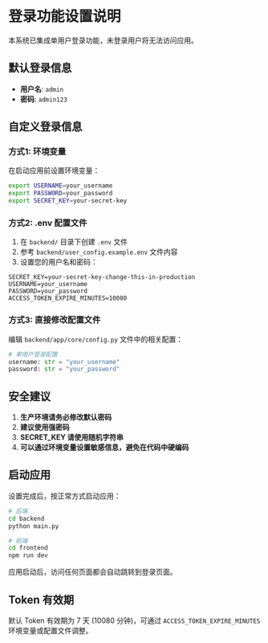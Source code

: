 # 登录功能设置说明

本系统已集成单用户登录功能，未登录用户将无法访问应用。

## 默认登录信息

- **用户名**: `admin`
- **密码**: `admin123`

## 自定义登录信息

### 方式1: 环境变量
在启动应用前设置环境变量：

```bash
export USERNAME=your_username
export PASSWORD=your_password
export SECRET_KEY=your-secret-key
```

### 方式2: .env 配置文件
1. 在 `backend/` 目录下创建 `.env` 文件
2. 参考 `backend/user_config.example.env` 文件内容
3. 设置您的用户名和密码：

```env
SECRET_KEY=your-secret-key-change-this-in-production
USERNAME=your_username
PASSWORD=your_password
ACCESS_TOKEN_EXPIRE_MINUTES=10080
```

### 方式3: 直接修改配置文件
编辑 `backend/app/core/config.py` 文件中的相关配置：

```python
# 单用户登录配置
username: str = "your_username"
password: str = "your_password"
```

## 安全建议

1. **生产环境请务必修改默认密码**
2. **建议使用强密码**
3. **SECRET_KEY 请使用随机字符串**
4. **可以通过环境变量设置敏感信息，避免在代码中硬编码**

## 启动应用

设置完成后，按正常方式启动应用：

```bash
# 后端
cd backend
python main.py

# 前端
cd frontend  
npm run dev
```

应用启动后，访问任何页面都会自动跳转到登录页面。

## Token 有效期

默认 Token 有效期为 7 天 (10080 分钟)，可通过 `ACCESS_TOKEN_EXPIRE_MINUTES` 环境变量或配置文件调整。
